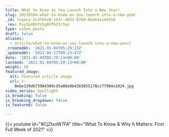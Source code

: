 ```yaml
---
title: What to Know as You Launch Into a New Year!
slug: 20210104-what-to-know-as-you-launch-into-a-new-year
_id: legacy-2c4f65e8-1d3c-4b54-b760-66ab4a14e550
_rev: Pxytp4DhfU5gNtP633rSqx
type: video_posts
draft: false
aliases:
  - article/what-to-know-as-you-launch-into-a-new-year/
_createdAt: '2021-01-04T05:29:13Z'
_updatedAt: '2021-04-17T09:23:47Z'
date: '2021-01-04T05:29:13+00:00'
lastmod: '2021-01-04T05:29:13+00:00'
weight: 50
featured_image:
  alt: Featured article image
  url: >-
    0ebe129db73984389cd5a08a9b42b5855178cc77984x1024.jpg
video_series: Spotlight
is_breaking: false
is_breaking_dropdown: false
is_featured: false

---
```

{{< youtube id="8CjZtxoW7FA" title="What To Know & Why It Matters: First Full Week of 2021" >}}
